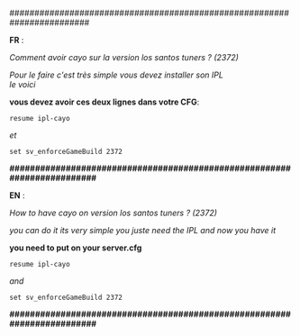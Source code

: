 ########################################################################
                                                                       
**FR** :                                                                   
                                                                       
*Comment avoir cayo sur la version los santos tuners ? (2372)*           
                                                                       
*Pour le faire c'est très simple vous devez installer son IPL*            
*le voici*                                                               
                                                                       
**vous devez avoir ces deux lignes dans votre CFG**:                       

```resume ipl-cayo```

*et*                                                                     

``` set sv_enforceGameBuild 2372 ```

**########################################################################**

**EN** :

*How to have cayo on version los santos tuners ? (2372)*

*you can do it its very simple you juste need the IPL*
*and now you have it* 

**you need to put on your server.cfg**

```resume ipl-cayo```

*and*

```set sv_enforceGameBuild 2372 ```

**########################################################################**
